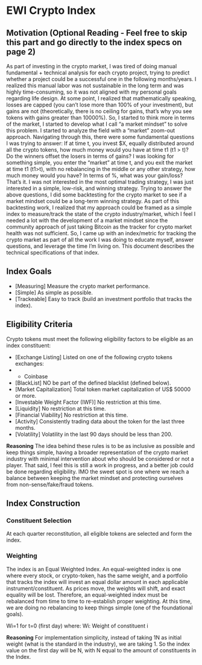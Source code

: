 # EWI Crypto Index

## Motivation (Optional Reading - Feel free to skip this part and go directly to the index specs on page 2)
As part of investing in the crypto market, I was tired of doing manual fundamental + technical analysis for each crypto project, trying to predict whether a project could be a successful one in the following months/years. I realized this manual labor was not sustainable in the long term and was highly time-consuming, so it was not aligned with my personal goals regarding life design.
At some point, I realized that mathematically speaking, losses are capped (you can’t lose more than 100% of your investment), but gains are not (theoretically, there is no ceiling for gains, that’s why you see tokens with gains greater than 10000%). So, I started to think more in terms of the market, I started to develop what I call “a market mindset” to solve this problem. I started to analyze the field with a “market” zoom-out approach. Navigating through this, there were some fundamental questions I was trying to answer:
If at time t, you invest $X, equally distributed around all the crypto tokens, how much money would you have at time t1 (t1 > t)? Do the winners offset the losers in terms of gains?
I was looking for something simple, you enter the “market” at time t, and you exit the market at time t1 (t1>t), with no rebalancing in the middle or any other strategy, how much money would you have? In terms of %, what was your gain/loss? That’s it. I was not interested in the most optimal trading strategy, I was just interested in a simple, low-risk, and winning strategy.
Trying to answer the above questions, I did some backtesting for the crypto market to see if a market mindset could be a long-term winning strategy. As part of this backtesting work, I realized that my approach could be framed as a simple index to measure/track the state of the crypto industry/market, which I feel I needed a lot with the development of a market mindset since the community approach of just taking Bitcoin as the tracker for crypto market health was not sufficient. So, I came up with an index/metric for tracking the crypto market as part of all the work I was doing to educate myself, answer questions, and leverage the time I’m living on.
This document describes the technical specifications of that index.

## Index Goals
- [Measuring] Measure the crypto market performance.
- [Simple] As simple as possible.
- [Trackeable] Easy to track (build an investment portfolio that tracks the index).

## Eligibility Criteria
Crypto tokens must meet the following eligibility factors to be eligible as an index constituent:
- [Exchange Listing] Listed on one of the following crypto tokens exchanges:
- - Coinbase
- [BlackList] NO be part of the defined blacklist (defined below).
- [Market Capitalization] Total token market capitalization of US$ 50000 or more.
- [Investable Weight Factor (IWF)] No restriction at this time.
- [Liquidity] No restriction at this time.
- [Financial Viability] No restriction at this time.
- [Activity] Consistently trading data about the token for the last three months.
- [Volatility] Volatility in the last 90 days should be less than 200.

**Reasoning**
The idea behind these rules is to be as inclusive as possible and keep things simple, having a broader representation of the crypto market industry with minimal intervention about who should be considered or not a player. That said, I feel this is still a work in progress, and a better job could be done regarding eligibility. IMO the sweet spot is one where we reach a balance between keeping the market mindset and protecting ourselves from non-sense/fake/fraud tokens.

## Index Construction

### Constituent Selection
At each quarter reconstitution, all eligible tokens are selected and form the index.

### Weighting
The index is an Equal Weighted Index. An equal-weighted index is one where every stock, or crypto-token, has the same weight, and a portfolio that tracks the index will invest an equal dollar amount in each applicable instrument/constituent. As prices move, the weights will shift, and exact equality will be lost. Therefore, an equal-weighted index must be rebalanced from time to time to re-establish proper weighting. At this time, we are doing no rebalancing to keep things simple (one of the foundational goals).

Wi=1 for t=0 (first day)
where:
Wi: Weight of constituent i

**Reasoning**
For implementation simplicity, instead of taking 1N as initial weight (what is the standard in the industry), we are taking 1. So the index value on the first day will be N, with N equal to the amount of constituents in the Index.
